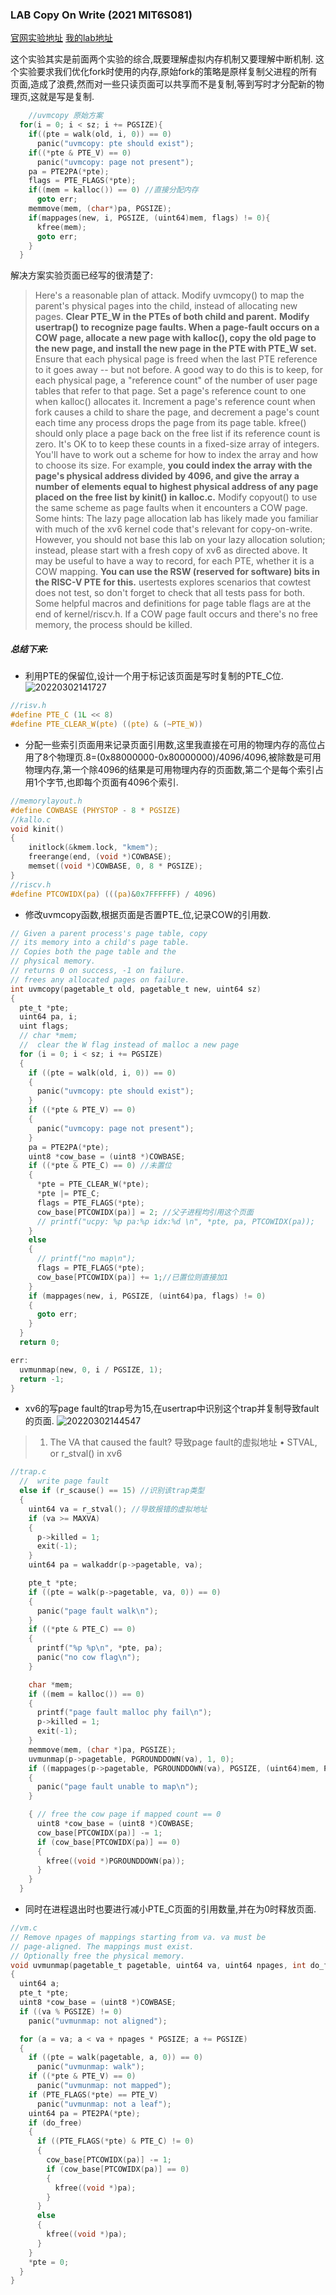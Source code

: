 ### LAB Copy On Write (2021 MIT6S081)
[官网实验地址](https://pdos.csail.mit.edu/6.828/2021/labs/cow.html)
[我的lab地址](https://github.com/manch1n/6S081lab/tree/mycow)

这个实验其实是前面两个实验的综合,既要理解虚拟内存机制又要理解中断机制.
这个实验要求我们优化fork时使用的内存,原始fork的策略是原样复制父进程的所有页面,造成了浪费,然而对一些只读页面可以共享而不是复制,等到写时才分配新的物理页,这就是写是复制.
```c
    //uvmcopy 原始方案
  for(i = 0; i < sz; i += PGSIZE){
    if((pte = walk(old, i, 0)) == 0)
      panic("uvmcopy: pte should exist");
    if((*pte & PTE_V) == 0)
      panic("uvmcopy: page not present");
    pa = PTE2PA(*pte);
    flags = PTE_FLAGS(*pte);
    if((mem = kalloc()) == 0) //直接分配内存
      goto err;
    memmove(mem, (char*)pa, PGSIZE);
    if(mappages(new, i, PGSIZE, (uint64)mem, flags) != 0){
      kfree(mem);
      goto err;
    }
  }
```

解决方案实验页面已经写的很清楚了:
>Here's a reasonable plan of attack.
Modify uvmcopy() to map the parent's physical pages into the child, instead of allocating new pages. **Clear PTE_W in the PTEs of both child and parent.**
**Modify usertrap() to recognize page faults. When a page-fault occurs on a COW page, allocate a new page with kalloc(), copy the old page to the new page, and install the new page in the PTE with PTE_W set.**
Ensure that each physical page is freed when the last PTE reference to it goes away -- but not before. A good way to do this is to keep, for each physical page, a "reference count" of the number of user page tables that refer to that page. Set a page's reference count to one when kalloc() allocates it. Increment a page's reference count when fork causes a child to share the page, and decrement a page's count each time any process drops the page from its page table. kfree() should only place a page back on the free list if its reference count is zero. It's OK to to keep these counts in a fixed-size array of integers. You'll have to work out a scheme for how to index the array and how to choose its size. For example, **you could index the array with the page's physical address divided by 4096, and give the array a number of elements equal to highest physical address of any page placed on the free list by kinit() in kalloc.c.**
Modify copyout() to use the same scheme as page faults when it encounters a COW page.
Some hints:
The lazy page allocation lab has likely made you familiar with much of the xv6 kernel code that's relevant for copy-on-write. However, you should not base this lab on your lazy allocation solution; instead, please start with a fresh copy of xv6 as directed above.
It may be useful to have a way to record, for each PTE, whether it is a COW mapping. **You can use the RSW (reserved for software) bits in the RISC-V PTE for this.**
usertests explores scenarios that cowtest does not test, so don't forget to check that all tests pass for both.
Some helpful macros and definitions for page table flags are at the end of kernel/riscv.h.
If a COW page fault occurs and there's no free memory, the process should be killed.

##### 总结下来:
* 利用PTE的保留位,设计一个用于标记该页面是写时复制的PTE_C位.
![20220302141727](https://raw.githubusercontent.com/manch1n/picbed/master/images/20220302141727.png)
```c
//risv.h
#define PTE_C (1L << 8)
#define PTE_CLEAR_W(pte) ((pte) & (~PTE_W))
```
* 分配一些索引页面用来记录页面引用数,这里我直接在可用的物理内存的高位占用了8个物理页.8=(0x88000000-0x80000000)/4096/4096,被除数是可用物理内存,第一个除4096的结果是可用物理内存的页面数,第二个是每个索引占用1个字节,也即每个页面有4096个索引.
```c
//memorylayout.h
#define COWBASE (PHYSTOP - 8 * PGSIZE)
//kallo.c
void kinit()
{
    initlock(&kmem.lock, "kmem");
    freerange(end, (void *)COWBASE);
    memset((void *)COWBASE, 0, 8 * PGSIZE);
}
//riscv.h
#define PTCOWIDX(pa) (((pa)&0x7FFFFFF) / 4096)
```
* 修改uvmcopy函数,根据页面是否置PTE_位,记录COW的引用数.
```c
// Given a parent process's page table, copy
// its memory into a child's page table.
// Copies both the page table and the
// physical memory.
// returns 0 on success, -1 on failure.
// frees any allocated pages on failure.
int uvmcopy(pagetable_t old, pagetable_t new, uint64 sz)
{
  pte_t *pte;
  uint64 pa, i;
  uint flags;
  // char *mem;
  //  clear the W flag instead of malloc a new page
  for (i = 0; i < sz; i += PGSIZE)
  {
    if ((pte = walk(old, i, 0)) == 0)
    {
      panic("uvmcopy: pte should exist");
    }
    if ((*pte & PTE_V) == 0)
    {
      panic("uvmcopy: page not present");
    }
    pa = PTE2PA(*pte);
    uint8 *cow_base = (uint8 *)COWBASE;
    if ((*pte & PTE_C) == 0) //未置位
    {
      *pte = PTE_CLEAR_W(*pte);
      *pte |= PTE_C;
      flags = PTE_FLAGS(*pte);
      cow_base[PTCOWIDX(pa)] = 2; //父子进程均引用这个页面
      // printf("ucpy: %p pa:%p idx:%d \n", *pte, pa, PTCOWIDX(pa));
    }
    else
    {
      // printf("no map\n");
      flags = PTE_FLAGS(*pte);
      cow_base[PTCOWIDX(pa)] += 1;//已置位则直接加1
    }
    if (mappages(new, i, PGSIZE, (uint64)pa, flags) != 0)
    {
      goto err;
    }
  }
  return 0;

err:
  uvmunmap(new, 0, i / PGSIZE, 1);
  return -1;
}
```
* xv6的写page fault的trap号为15,在usertrap中识别这个trap并复制导致fault的页面.
![20220302144547](https://raw.githubusercontent.com/manch1n/picbed/master/images/20220302144547.png)
>1. The VA that caused the fault? 导致page fault的虚拟地址
• STVAL, or r_stval() in xv6
```c
//trap.c
  //  write page fault
  else if (r_scause() == 15) //识别该trap类型
  {
    uint64 va = r_stval(); //导致报错的虚拟地址
    if (va >= MAXVA)
    {
      p->killed = 1;
      exit(-1);
    }
    uint64 pa = walkaddr(p->pagetable, va);

    pte_t *pte;
    if ((pte = walk(p->pagetable, va, 0)) == 0)
    {
      panic("page fault walk\n");
    }
    if ((*pte & PTE_C) == 0)
    {
      printf("%p %p\n", *pte, pa);
      panic("no cow flag\n");
    }

    char *mem;
    if ((mem = kalloc()) == 0)
    {
      printf("page fault malloc phy fail\n");
      p->killed = 1;
      exit(-1);
    }
    memmove(mem, (char *)pa, PGSIZE);
    uvmunmap(p->pagetable, PGROUNDDOWN(va), 1, 0);
    if ((mappages(p->pagetable, PGROUNDDOWN(va), PGSIZE, (uint64)mem, PTE_W | PTE_X | PTE_R | PTE_U)) != 0)
    {
      panic("page fault unable to map\n");
    }

    { // free the cow page if mapped count == 0
      uint8 *cow_base = (uint8 *)COWBASE;
      cow_base[PTCOWIDX(pa)] -= 1;
      if (cow_base[PTCOWIDX(pa)] == 0)
      {
        kfree((void *)PGROUNDDOWN(pa));
      }
    }
  }
```
* 同时在进程退出时也要进行减小PTE_C页面的引用数量,并在为0时释放页面.
```c
//vm.c
// Remove npages of mappings starting from va. va must be
// page-aligned. The mappings must exist.
// Optionally free the physical memory.
void uvmunmap(pagetable_t pagetable, uint64 va, uint64 npages, int do_free)
{
  uint64 a;
  pte_t *pte;
  uint8 *cow_base = (uint8 *)COWBASE;
  if ((va % PGSIZE) != 0)
    panic("uvmunmap: not aligned");

  for (a = va; a < va + npages * PGSIZE; a += PGSIZE)
  {
    if ((pte = walk(pagetable, a, 0)) == 0)
      panic("uvmunmap: walk");
    if ((*pte & PTE_V) == 0)
      panic("uvmunmap: not mapped");
    if (PTE_FLAGS(*pte) == PTE_V)
      panic("uvmunmap: not a leaf");
    uint64 pa = PTE2PA(*pte);
    if (do_free) 
    {
      if ((PTE_FLAGS(*pte) & PTE_C) != 0)
      {
        cow_base[PTCOWIDX(pa)] -= 1;
        if (cow_base[PTCOWIDX(pa)] == 0) 
        {
          kfree((void *)pa);
        }
      }
      else
      {
        kfree((void *)pa);
      }
    }
    *pte = 0;
  }
}
```